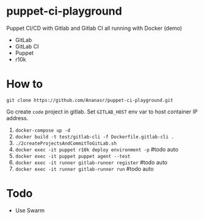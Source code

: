 # puppet-ci-playground
Puppet CI/CD with Gitlab and Gitlab CI all running with Docker (demo)

- GitLab
- GitLab CI
- Puppet
- r10k

# How to
`git clone https://github.com/Ananasr/puppet-ci-playground.git`

Go create `code` project in gitlab.
Set `GITLAB_HOST` env var to host container IP address.

1. `docker-compose up -d`
2. `docker build -t test/gitlab-cli -f Dockerfile.gitlab-cli .`
2. `./2createProjectsAndCommitToGitLab.sh`
3. `docker exec -it puppet r10k deploy environment -p` #todo auto
4. `docker exec -it puppet puppet agent --test`
5. `docker exec -it runner gitlab-runner register` #todo auto
6. `docker exec -it runner gitlab-runner run` #todo auto
 
# Todo

- Use Swarm
